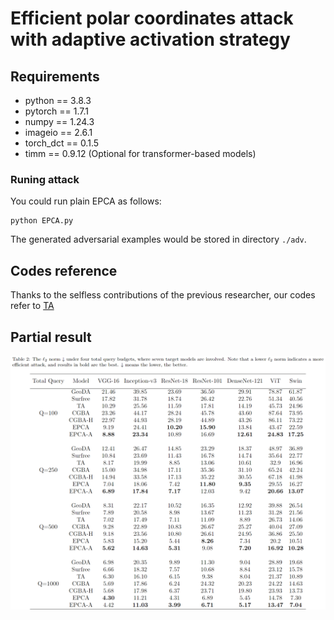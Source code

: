 # Efficient polar coordinates attack with adaptive activation strategy 

## Requirements

+ python == 3.8.3
+ pytorch == 1.7.1
+ numpy == 1.24.3
+ imageio == 2.6.1
+ torch_dct == 0.1.5
+ timm == 0.9.12 (Optional for transformer-based models)

### Runing attack

You could run plain EPCA as follows:

```
python EPCA.py 
```

The generated adversarial examples would be stored in directory `./adv`. 

## Codes reference
Thanks to the selfless contributions of the previous researcher, our codes refer to [TA](https://github.com/xiaosen-wang/TA)

## Partial result
![Result](https://github.com/RYC-98/EPCA/blob/main/table2.png)
